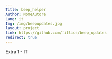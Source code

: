 ```yaml
---
Title: beep_helper
Author: NomeAutore
Lang: it
Img: /img/beepupdates.jpg
layout: project
link: https://github.com/fillics/beep_updates
redirect: true
---
```

Extra 1 - IT
